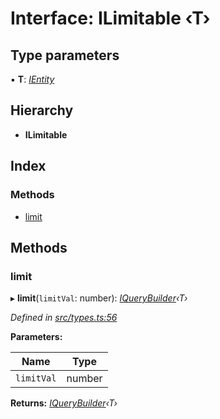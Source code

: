 
# Interface: ILimitable ‹**T**›

## Type parameters

▪ **T**: *[IEntity](ientity.md)*

## Hierarchy

* **ILimitable**

## Index

### Methods

* [limit](ilimitable.md#limit)

## Methods

###  limit

▸ **limit**(`limitVal`: number): *[IQueryBuilder](../globals.md#iquerybuilder)‹T›*

*Defined in [src/types.ts:56](https://github.com/wovalle/fireorm/blob/ad1a9c5/src/types.ts#L56)*

**Parameters:**

Name | Type |
------ | ------ |
`limitVal` | number |

**Returns:** *[IQueryBuilder](../globals.md#iquerybuilder)‹T›*
